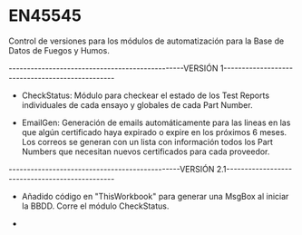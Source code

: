 # EN45545
 
 Control de versiones para los módulos de automatización para la Base de Datos de Fuegos y Humos.
 
------------------------------------------------VERSIÓN 1------------------------------------------------
 
 - CheckStatus: Módulo para checkear el estado de los Test Reports individuales de cada ensayo y globales de cada Part Number.
 
 - EmailGen: Generación de emails automáticamente para las lineas en las que algún certificado haya expirado o expire en los próximos 6 meses. 
   Los correos se generan con un lista con información todos los Part Numbers que necesitan nuevos certificados para cada proveedor.
 
-----------------------------------------------VERSIÓN 2.1-----------------------------------------------

 - Añadido código en "ThisWorkbook" para generar una MsgBox al iniciar la BBDD. Corre el módulo CheckStatus.
 
 - 